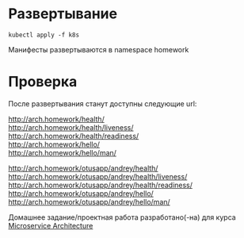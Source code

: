 # Развертывание
    kubectl apply -f k8s
Манифесты развертываются в namespace homework

# Проверка
После развертывания станут доступны следующие url:
    
http://arch.homework/health/    
http://arch.homework/health/liveness/   
http://arch.homework/health/readiness/  
http://arch.homework/hello/    
http://arch.homework/hello/man/

http://arch.homework/otusapp/andrey/health/  
http://arch.homework/otusapp/andrey/health/liveness/    
http://arch.homework/otusapp/andrey/health/readiness/   
http://arch.homework/otusapp/andrey/hello/      
http://arch.homework/otusapp/andrey/hello/man/  


Домашнее задание/проектная работа разработано(-на) для курса [Microservice Architecture](https://otus.ru/lessons/microservice-architecture)
    
    
